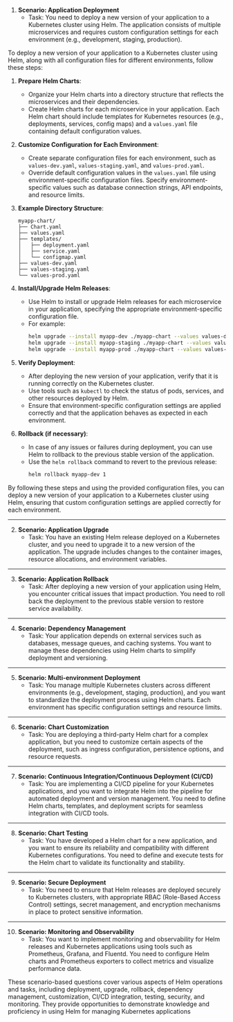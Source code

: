 

1. **Scenario: Application Deployment**
   - Task: You need to deploy a new version of your application to a Kubernetes cluster using Helm. The application consists of multiple microservices and requires custom configuration settings for each environment (e.g., development, staging, production).

To deploy a new version of your application to a Kubernetes cluster using Helm, along with all configuration files for different environments, follow these steps:

1. **Prepare Helm Charts**:
   - Organize your Helm charts into a directory structure that reflects the microservices and their dependencies.
   - Create Helm charts for each microservice in your application. Each Helm chart should include templates for Kubernetes resources (e.g., deployments, services, config maps) and a `values.yaml` file containing default configuration values.

2. **Customize Configuration for Each Environment**:
   - Create separate configuration files for each environment, such as `values-dev.yaml`, `values-staging.yaml`, and `values-prod.yaml`.
   - Override default configuration values in the `values.yaml` file using environment-specific configuration files. Specify environment-specific values such as database connection strings, API endpoints, and resource limits.

3. **Example Directory Structure**:
   ```
   myapp-chart/
   ├── Chart.yaml
   ├── values.yaml
   ├── templates/
   │   ├── deployment.yaml
   │   ├── service.yaml
   │   └── configmap.yaml
   ├── values-dev.yaml
   ├── values-staging.yaml
   └── values-prod.yaml
   ```

4. **Install/Upgrade Helm Releases**:
   - Use Helm to install or upgrade Helm releases for each microservice in your application, specifying the appropriate environment-specific configuration file.
   - For example:
     ```bash
     helm upgrade --install myapp-dev ./myapp-chart --values values-dev.yaml
     helm upgrade --install myapp-staging ./myapp-chart --values values-staging.yaml
     helm upgrade --install myapp-prod ./myapp-chart --values values-prod.yaml
     ```

5. **Verify Deployment**:
   - After deploying the new version of your application, verify that it is running correctly on the Kubernetes cluster.
   - Use tools such as `kubectl` to check the status of pods, services, and other resources deployed by Helm.
   - Ensure that environment-specific configuration settings are applied correctly and that the application behaves as expected in each environment.

6. **Rollback (if necessary)**:
   - In case of any issues or failures during deployment, you can use Helm to rollback to the previous stable version of the application.
   - Use the `helm rollback` command to revert to the previous release:
     ```bash
     helm rollback myapp-dev 1
     ```

By following these steps and using the provided configuration files, you can deploy a new version of your application to a Kubernetes cluster using Helm, ensuring that custom configuration settings are applied correctly for each environment.


---------------------------
2. **Scenario: Application Upgrade**
   - Task: You have an existing Helm release deployed on a Kubernetes cluster, and you need to upgrade it to a new version of the application. The upgrade includes changes to the container images, resource allocations, and environment variables.


---------------------------


3. **Scenario: Application Rollback**
   - Task: After deploying a new version of your application using Helm, you encounter critical issues that impact production. You need to roll back the deployment to the previous stable version to restore service availability.


---------------------------


4. **Scenario: Dependency Management**
   - Task: Your application depends on external services such as databases, message queues, and caching systems. You want to manage these dependencies using Helm charts to simplify deployment and versioning.
---------------------------
5. **Scenario: Multi-environment Deployment**
   - Task: You manage multiple Kubernetes clusters across different environments (e.g., development, staging, production), and you want to standardize the deployment process using Helm charts. Each environment has specific configuration settings and resource limits.
---------------------------
6. **Scenario: Chart Customization**
   - Task: You are deploying a third-party Helm chart for a complex application, but you need to customize certain aspects of the deployment, such as ingress configuration, persistence options, and resource requests.
---------------------------
7. **Scenario: Continuous Integration/Continuous Deployment (CI/CD)**
   - Task: You are implementing a CI/CD pipeline for your Kubernetes applications, and you want to integrate Helm into the pipeline for automated deployment and version management. You need to define Helm charts, templates, and deployment scripts for seamless integration with CI/CD tools.
---------------------------
8. **Scenario: Chart Testing**
   - Task: You have developed a Helm chart for a new application, and you want to ensure its reliability and compatibility with different Kubernetes configurations. You need to define and execute tests for the Helm chart to validate its functionality and stability.
---------------------------
9. **Scenario: Secure Deployment**
   - Task: You need to ensure that Helm releases are deployed securely to Kubernetes clusters, with appropriate RBAC (Role-Based Access Control) settings, secret management, and encryption mechanisms in place to protect sensitive information.
---------------------------
10. **Scenario: Monitoring and Observability**
    - Task: You want to implement monitoring and observability for Helm releases and Kubernetes applications using tools such as Prometheus, Grafana, and Fluentd. You need to configure Helm charts and Prometheus exporters to collect metrics and visualize performance data.

These scenario-based questions cover various aspects of Helm operations and tasks, including deployment, upgrade, rollback, dependency management, customization, CI/CD integration, testing, security, and monitoring. They provide opportunities to demonstrate knowledge and proficiency in using Helm for managing Kubernetes applications
